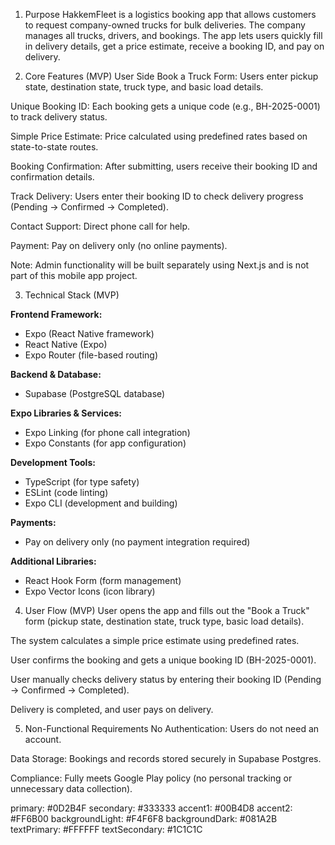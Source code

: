 1. Purpose
HakkemFleet is a logistics booking app that allows customers to request company-owned trucks for bulk deliveries. The company manages all trucks, drivers, and bookings. The app lets users quickly fill in delivery details, get a price estimate, receive a booking ID, and pay on delivery.

2. Core Features (MVP)
User Side
Book a Truck Form: Users enter pickup state, destination state, truck type, and basic load details.


Unique Booking ID: Each booking gets a unique code (e.g., BH-2025-0001) to track delivery status.


Simple Price Estimate: Price calculated using predefined rates based on state-to-state routes.


Booking Confirmation: After submitting, users receive their booking ID and confirmation details.


Track Delivery: Users enter their booking ID to check delivery progress (Pending → Confirmed → Completed).


Contact Support: Direct phone call for help.


Payment: Pay on delivery only (no online payments).


Note: Admin functionality will be built separately using Next.js and is not part of this mobile app project.

3. Technical Stack (MVP)

**Frontend Framework:**
- Expo (React Native framework)
- React Native (Expo)
- Expo Router (file-based routing)

**Backend & Database:**
- Supabase (PostgreSQL database)

**Expo Libraries & Services:**
- Expo Linking (for phone call integration)
- Expo Constants (for app configuration)

**Development Tools:**
- TypeScript (for type safety)
- ESLint (code linting)
- Expo CLI (development and building)

**Payments:**
- Pay on delivery only (no payment integration required)

**Additional Libraries:**
- React Hook Form (form management)
- Expo Vector Icons (icon library)



4. User Flow (MVP)
User opens the app and fills out the "Book a Truck" form (pickup state, destination state, truck type, basic load details).


The system calculates a simple price estimate using predefined rates.


User confirms the booking and gets a unique booking ID (BH-2025-0001).


User manually checks delivery status by entering their booking ID (Pending → Confirmed → Completed).


Delivery is completed, and user pays on delivery.



5. Non-Functional Requirements
No Authentication: Users do not need an account.


Data Storage: Bookings and records stored securely in Supabase Postgres.


Compliance: Fully meets Google Play policy (no personal tracking or unnecessary data collection).

primary: #0D2B4F
secondary: #333333
accent1: #00B4D8
accent2: #FF6B00
backgroundLight: #F4F6F8
backgroundDark: #081A2B
textPrimary: #FFFFFF
textSecondary: #1C1C1C